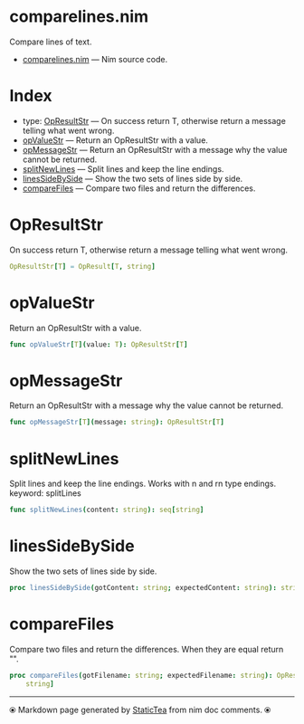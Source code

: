 # comparelines.nim

Compare lines of text.

* [comparelines.nim](../src/comparelines.nim) &mdash; Nim source code.
# Index

* type: [OpResultStr](#opresultstr) &mdash; On success return T, otherwise return a message telling what went wrong.
* [opValueStr](#opvaluestr) &mdash; Return an OpResultStr with a value.
* [opMessageStr](#opmessagestr) &mdash; Return an OpResultStr with a message why the value cannot be returned.
* [splitNewLines](#splitnewlines) &mdash; Split lines and keep the line endings.
* [linesSideBySide](#linessidebyside) &mdash; Show the two sets of lines side by side.
* [compareFiles](#comparefiles) &mdash; Compare two files and return the differences.

# OpResultStr

On success return T, otherwise return a message telling what went wrong.

```nim
OpResultStr[T] = OpResult[T, string]
```

# opValueStr

Return an OpResultStr with a value.

```nim
func opValueStr[T](value: T): OpResultStr[T]
```

# opMessageStr

Return an OpResultStr with a message why the value cannot be returned.

```nim
func opMessageStr[T](message: string): OpResultStr[T]
```

# splitNewLines

Split lines and keep the line endings. Works with n and rn type endings. keyword: splitLines

```nim
func splitNewLines(content: string): seq[string]
```

# linesSideBySide

Show the two sets of lines side by side.

```nim
proc linesSideBySide(gotContent: string; expectedContent: string): string
```

# compareFiles

Compare two files and return the differences. When they are equal return "".

```nim
proc compareFiles(gotFilename: string; expectedFilename: string): OpResultStr[
    string]
```


---
⦿ Markdown page generated by [StaticTea](https://github.com/flenniken/statictea/) from nim doc comments. ⦿
